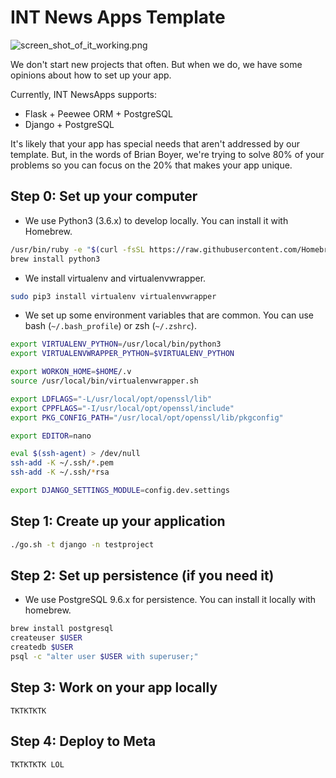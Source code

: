 # INT News Apps Template

![screen_shot_of_it_working.png](https://user-images.githubusercontent.com/109988/28286186-5b690a8c-6b05-11e7-80ca-b7f05707bb23.png)

We don't start new projects that often. But when we do, we have some opinions about how to set up your app.

Currently, INT NewsApps supports:
* Flask + Peewee ORM + PostgreSQL
* Django + PostgreSQL

It's likely that your app has special needs that aren't addressed by our template. But, in the words of Brian Boyer, we're trying to solve 80% of your problems so you can focus on the 20% that makes your app unique.

## Step 0: Set up your computer

* We use Python3 (3.6.x) to develop locally. You can install it with Homebrew.
```bash
/usr/bin/ruby -e "$(curl -fsSL https://raw.githubusercontent.com/Homebrew/install/master/install)"
brew install python3
```

* We install virtualenv and virtualenvwrapper.
```bash
sudo pip3 install virtualenv virtualenvwrapper
```

* We set up some environment variables that are common. You can use bash (`~/.bash_profile`) or zsh (`~/.zshrc`).
```bash
export VIRTUALENV_PYTHON=/usr/local/bin/python3
export VIRTUALENVWRAPPER_PYTHON=$VIRTUALENV_PYTHON

export WORKON_HOME=$HOME/.v
source /usr/local/bin/virtualenvwrapper.sh

export LDFLAGS="-L/usr/local/opt/openssl/lib"
export CPPFLAGS="-I/usr/local/opt/openssl/include"
export PKG_CONFIG_PATH="/usr/local/opt/openssl/lib/pkgconfig"

export EDITOR=nano

eval $(ssh-agent) > /dev/null
ssh-add -K ~/.ssh/*.pem
ssh-add -K ~/.ssh/*rsa

export DJANGO_SETTINGS_MODULE=config.dev.settings
```


## Step 1: Create up your application
```bash
./go.sh -t django -n testproject
```

## Step 2: Set up persistence (if you need it)
* We use PostgreSQL 9.6.x for persistence. You can install it locally with homebrew.
```bash
brew install postgresql
createuser $USER
createdb $USER
psql -c "alter user $USER with superuser;"
```

## Step 3: Work on your app locally
```
TKTKTKTK
```
## Step 4: Deploy to Meta
```
TKTKTKTK LOL
```
